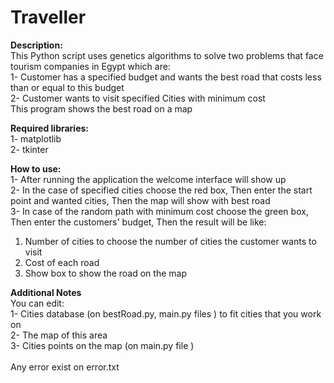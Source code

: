 # Traveller
<b>Description:</b><br>
This Python script uses genetics algorithms to solve two problems that face tourism companies in Egypt which are:<br>
1- Customer has a specified budget and wants the best road that costs less than or equal to this budget<br>
2- Customer wants to visit specified Cities with minimum cost<br>
This program shows the best road on a map<br>

<b>Required libraries:</b><br>
1- matplotlib<br>
2- tkinter<br>

<b>How to use: </b><br>
1- After running the application the welcome interface will show up<br>
2- In the case of specified cities choose the red box, Then enter the start point and wanted cities, Then the map will show  with best road<br>
3- In case of the random path with minimum cost choose the green box, Then enter the customers' budget, Then the result will be like: <br>
   1. Number of cities to choose the number of cities the customer wants to visit<br>
   2. Cost of each road<br>
   3. Show box to show the road on the map<br>

<b>Additional Notes</b><br>
You can edit:<br>
1- Cities database (on bestRoad.py, main.py files ) to fit cities that you work on<br> 
2- The map of this area<br>
3- Cities points on the map (on main.py file )<br><br>
Any error exist on error.txt </b><br>
